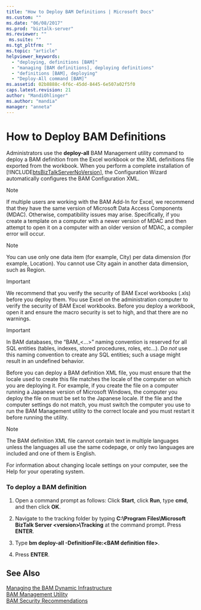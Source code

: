 ```yaml
---
title: "How to Deploy BAM Definitions | Microsoft Docs"
ms.custom: ""
ms.date: "06/08/2017"
ms.prod: "biztalk-server"
ms.reviewer: ""
 ms.suite: ""
ms.tgt_pltfrm: ""
ms.topic: "article"
helpviewer_keywords: 
  - "deploying, definitions [BAM]"
  - "managing [BAM definitions], deploying definitions"
  - "definitions [BAM], deploying"
  - "Deploy-All command [BAM]"
ms.assetid: 02b8888c-6f6c-45dd-8445-6e507a02f5f0
caps.latest.revision: 21
author: "MandiOhlinger"
ms.author: "mandia"
manager: "anneta"
---
```

# How to Deploy BAM Definitions
Administrators use the **deploy-all** BAM Management utility command to deploy a BAM definition from the Excel workbook or the XML definitions file exported from the workbook. When you perform a complete installation of [!INCLUDE[btsBizTalkServerNoVersion](../includes/btsbiztalkservernoversion-md.md)], the Configuration Wizard automatically configures the BAM Configuration XML.  
  
> [!NOTE]
>  If multiple users are working with the BAM Add-In for Excel, we recommend that they have the same version of Microsoft Data Access Components (MDAC). Otherwise, compatibility issues may arise. Specifically, if you create a template on a computer with a newer version of MDAC and then attempt to open it on a computer with an older version of MDAC, a compiler error will occur.  
  
> [!NOTE]
>  You can use only one data item (for example, City) per data dimension (for example, Location). You cannot use City again in another data dimension, such as Region.  
  
> [!IMPORTANT]
>  We recommend that you verify the security of BAM Excel workbooks (.xls) before you deploy them. You use Excel on the administration computer to verify the security of BAM Excel workbooks. Before you deploy a workbook, open it and ensure the macro security is set to high, and that there are no warnings.  
  
> [!IMPORTANT]
>  In BAM databases, the “BAM_\<...>” naming convention is reserved for all SQL entities (tables, indexes, stored procedures, roles, etc...). *Do not* use this naming convention to create any SQL entities; such a usage might result in an undefined behavior.  
  
 Before you can deploy a BAM definition XML file, you must ensure that the locale used to create this file matches the locale of the computer on which you are deploying it. For example, if you create the file on a computer running a Japanese version of Microsoft Windows, the computer you deploy the file on must be set to the Japanese locale. If the file and the computer settings do not match, you must switch the computer you use to run the BAM Management utility to the correct locale and you must restart it before running the utility.  
  
> [!NOTE]
>  The BAM definition XML file cannot contain text in multiple languages unless the languages all use the same codepage, or only two languages are included and one of them is English.  
  
 For information about changing locale settings on your computer, see the Help for your operating system.  
  
### To deploy a BAM definition  
  
1.  Open a command prompt as follows: Click **Start**, click **Run**, type **cmd**, and then click **OK**.  
  
2.  Navigate to the tracking folder by typing **C:\Program Files\Microsoft BizTalk Server \<version>\Tracking** at the command prompt. Press **ENTER**.  
  
3.  Type **bm deploy-all -DefinitionFile:\<BAM definition file>**.  
  
4.  Press **ENTER**.  
  
## See Also  
 [Managing the BAM Dynamic Infrastructure](../core/managing-the-bam-dynamic-infrastructure.md)   
 [BAM Management Utility](../core/bam-management-utility.md)   
 [BAM Security Recommendations](../core/bam-security-recommendations.md)